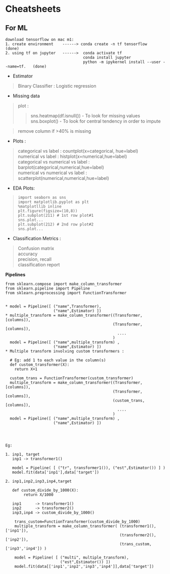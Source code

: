 # Cheatsheets

## For ML

```
download tensorflow on mac m1:
1. create environment    ------> conda create -n tf tensorflow     (done)    
2. using tf on jupyter   ------>  conda activate tf
                                  conda install jupyter
                                  python -m ipykernel install --user --name=tf.   (done)
```


* Estimator
> Binary Classifier : Logistic regression

* Missing data
> plot  :
>>sns.heatmap(df.isnull())  -   To look for missing values<br>
>>sns.boxplot()             -   To look for central tendency in order to impute<br>

> remove column if >40% is missing

* Plots : 
> categorical vs label : countplot(x=categorical, hue=label)<br>
> numerical vs label : histplot(x=numerical,hue=label)<br>
> categorical vs numerical vs label : barplot(categorical,numerical,hue=label)<br>
> numerical vs numerical vs label : scatterplot(numerical,numerical,hue=label)<br>

* EDA Plots:
> ```
> import seaborn as sns
> import matplotlib.pyplot as plt
> %matplotllib inline
> plt.figure(figsize=(10,8))
> plt.subplot(211) # 1st row plot#1
> sns.plot...
> plt.subplot(212) # 2nd row plot#2
> sns.plot... 
> ```

* Classification Metrics : 
> Confusion matrix<br>
> accuracy<br>
> precision, recall<br>
> classification report<br>

**Pipelines**
```
from sklearn.compose import make_column_transformer
from sklearn.pipeline import Pipeline
from sklearn.preprocessing import FunctionTransformer


* model = Pipeline([ ("name",Transformer), 
                     ("name",Estimator) ])
* multiple_transform = make_column_transformer((Transformer,[columns]),
                                               (Transformer,[columns]),
                                                 ....
                                               )
  model = Pipeline([ ("name",multiple_transform) , 
                     ("name",Estimator) ])
* Multiple transform involving custom transformers :

  # Eg: add 1 to each value in the column(s)
  def custom_transformer(X): 
    return X+1
    
  custom_trans = FunctionTransformer(custom_transformer)
  multiple_transform = make_column_transformer((Transformer,[columns]),
                                               (Transformer,[columns]),
                                               (custom_trans,[columns]), 
                                                 ....
                                               )
  model = Pipeline([ ("name",multiple_transform) , 
                     ("name",Estimator) ])
  
    


Eg: 

1. inp1, target
   inp1 -> transformer1()

   model = Pipeline( [ ("tr", transformer1()), ("est",Estimator()) ] )
   model.fit(data['inp1'],data['target'])

2. inp1,inp2,inp3,inp4,target

   def custom_divide_by_1000(X):
        return X/1000
   
   inp1      -> transformer1()
   inp2      -> transformer2()
   inp3,inp4 -> custom_divide_by_1000()
       
    trans_custom=FunctionTransformer(custom_divide_by_1000)
    multiple_transform = make_column_transformer( (transformer1(),['inp1']),
                                                  (transformer2(),['inp2']),
                                                  (trans_custom,['inp3','inp4']) )

    model = Pipeline( [ ("multi", multiple_transform),
                        ("est",Estimator()) ])
    model.fit(data[['inp1','inp2','inp3','inp4']],data['target'])
```
                   
